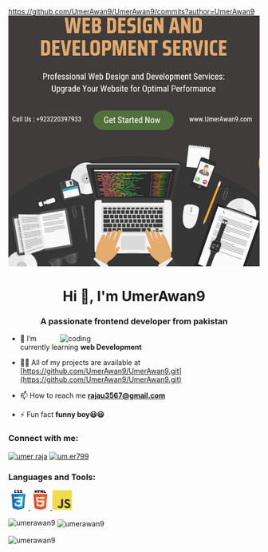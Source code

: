 https://github.com/UmerAwan9/UmerAwan9/commits?author=UmerAwan9
![logo](https://github.com/UmerAwan9/UmerAwan9/blob/main/20231214_170956_0000.png)
<h1 align="center">Hi 👋, I'm UmerAwan9</h1>
<h3 align="center">A passionate frontend developer from pakistan</h3>

<img align="right" alt="coding" width="400" src="https://media.giphy.com/media/ko7twHhomhk8E/giphy.gif">

- 🌱 I’m currently learning **web Development**

- 👨‍💻 All of my projects are available at [https://github.com/UmerAwan9/UmerAwan9.git](https://github.com/UmerAwan9/UmerAwan9.git)

- 📫 How to reach me **rajau3567@gmail.com**

- ⚡ Fun fact **funny boy😃😃**

<h3 align="left">Connect with me:</h3>
<p align="left">
<a href="https://linkedin.com/in/umer raja" target="blank"><img align="center" src="https://raw.githubusercontent.com/rahuldkjain/github-profile-readme-generator/master/src/images/icons/Social/linked-in-alt.svg" alt="umer raja" height="30" width="40" /></a>
<a href="https://instagram.com/um.er799" target="blank"><img align="center" src="https://raw.githubusercontent.com/rahuldkjain/github-profile-readme-generator/master/src/images/icons/Social/instagram.svg" alt="um.er799" height="30" width="40" /></a>
</p>

<h3 align="left">Languages and Tools:</h3>
<p align="left"> <a href="https://www.w3schools.com/css/" target="_blank" rel="noreferrer"> <img src="https://raw.githubusercontent.com/devicons/devicon/master/icons/css3/css3-original-wordmark.svg" alt="css3" width="40" height="40"/> </a> <a href="https://www.w3.org/html/" target="_blank" rel="noreferrer"> <img src="https://raw.githubusercontent.com/devicons/devicon/master/icons/html5/html5-original-wordmark.svg" alt="html5" width="40" height="40"/> </a> <a href="https://developer.mozilla.org/en-US/docs/Web/JavaScript" target="_blank" rel="noreferrer"> <img src="https://raw.githubusercontent.com/devicons/devicon/master/icons/javascript/javascript-original.svg" alt="javascript" width="40" height="40"/> </a> </p>

<p><img align="left" src="https://github-readme-stats.vercel.app/api/top-langs?username=umerawan9&show_icons=true&locale=en&layout=compact" alt="umerawan9" /></p>

<p>&nbsp;<img align="center" src="https://github-readme-stats.vercel.app/api?username=umerawan9&show_icons=true&locale=en" alt="umerawan9" /></p>

<p><img align="center" src="https://github-readme-streak-stats.herokuapp.com/?user=umerawan9&" alt="umerawan9" /></p>
